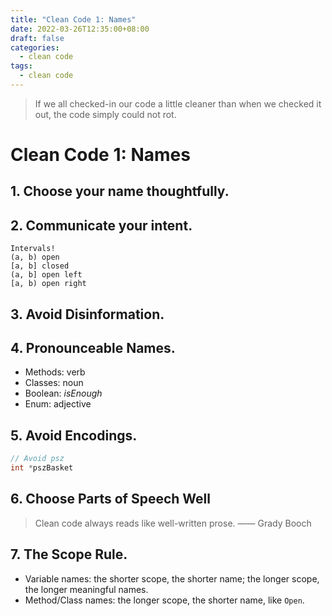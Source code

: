 ```yaml
---
title: "Clean Code 1: Names"
date: 2022-03-26T12:35:00+08:00
draft: false
categories:
  - clean code
tags:
  - clean code
---
```


>
> If we all checked-in our code a little cleaner than when we checked it out, the code simply could not rot.

# Clean Code 1: Names

## 1. Choose your name thoughtfully.
## 2. Communicate your intent.

```
Intervals!
(a, b) open
[a, b] closed
(a, b] open left
[a, b) open right
```

## 3. Avoid Disinformation.
## 4. Pronounceable Names.

- Methods: verb
- Classes: noun
- Boolean: *isEnough*
- Enum: adjective

## 5. Avoid Encodings.

```c++
// Avoid psz
int *pszBasket
```

## 6. Choose Parts of Speech Well

> Clean code always reads like well-written prose. —— Grady Booch

## 7. The Scope Rule.

- Variable names: the shorter scope, the shorter name; the longer scope, the longer meaningful names.
- Method/Class names: the longer scope, the shorter name, like `Open`.
